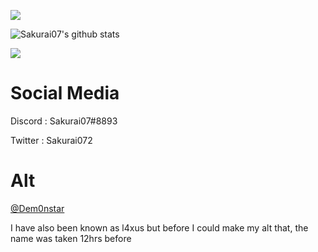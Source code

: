 ![](https://komarev.com/ghpvc/?username=sakurai07)

![Sakurai07's github stats](https://github-readme-stats.vercel.app/api?username=Sakurai07&count_private=true&theme=radical)

<img src="https://github-readme-stats.vercel.app/api/top-langs/?username=sakurai07&layout=compact&langs_count=8&theme=dark">

# Social Media
Discord : Sakurai07#8893

Twitter : Sakurai072

# Alt
<a href="https://github.com/Dem0nstar/">@Dem0nstar</a>

I have also been known as l4xus but before I could make my alt that, the name was taken 12hrs before
